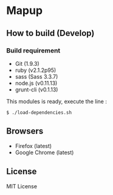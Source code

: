 
Mapup
===============

How to build (Develop)
--------------

### Build requirement

* Git (1.9.3)
* ruby (v2.1.2p95)
* sass (Sass 3.3.7)
* node.js (v0.11.13)
* grunt-cli (v0.1.13)

This modules is ready, execute the line :

    $ ./load-dependencies.sh


Browsers
--------------

* Firefox (latest)
* Google Chrome (latest)


License
--------------

MIT License



